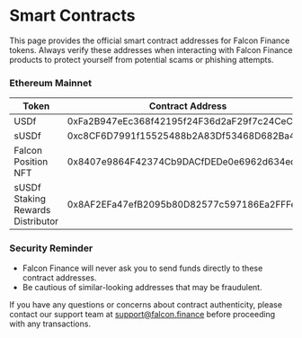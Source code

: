 # Smart Contracts

This page provides the official smart contract addresses for Falcon Finance tokens. Always verify these addresses when interacting with Falcon Finance products to protect yourself from potential scams or phishing attempts.

### Ethereum Mainnet

<table><thead><tr><th width="212">Token</th><th>Contract Address</th></tr></thead><tbody><tr><td>USDf</td><td>0xFa2B947eEc368f42195f24F36d2aF29f7c24CeC2</td></tr><tr><td>sUSDf</td><td>0xc8CF6D7991f15525488b2A83Df53468D682Ba4B0</td></tr><tr><td>Falcon Position NFT</td><td>0x8407e9864F42374Cb9DACfDEDe0e6962d634edCB</td></tr><tr><td>sUSDf Staking Rewards Distributor </td><td>0x8AF2EFa47efB2095b80D82577c597186Ea2FFFea</td></tr></tbody></table>

### Security Reminder

* Falcon Finance will never ask you to send funds directly to these contract addresses.
* Be cautious of similar-looking addresses that may be fraudulent.&#x20;



If you have any questions or concerns about contract authenticity, please contact our support team at [support@falcon.finance](mailto:support@falcon.finance) before proceeding with any transactions.
